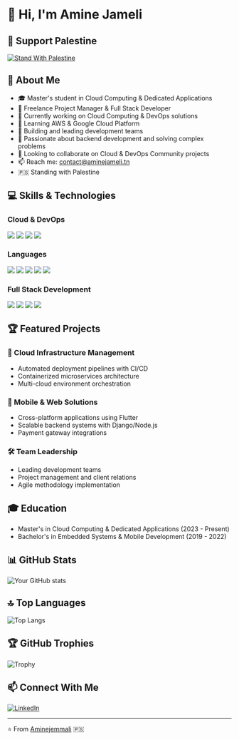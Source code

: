 # 👋 Hi, I'm Amine Jameli
## 🌟 Support Palestine 
[![Stand With Palestine](https://raw.githubusercontent.com/Safouene1/support-palestine-banner/master/StandWithPalestine.svg)](https://techforpalestine.org)


## 🚀 About Me
- 🎓 Master's student in Cloud Computing & Dedicated Applications
- 💼 Freelance Project Manager & Full Stack Developer
- 🔭 Currently working on Cloud Computing & DevOps solutions
- 🌱 Learning AWS & Google Cloud Platform
- 👥 Building and leading development teams
- 🚀 Passionate about backend development and solving complex problems
- 👯 Looking to collaborate on Cloud & DevOps Community projects
- 📫 Reach me: contact@aminejameli.tn
- 🇵🇸 Standing with Palestine

## 💻 Skills & Technologies

### Cloud & DevOps
![](https://img.shields.io/badge/Cloud-AWS-informational?style=flat&logo=amazonaws&logoColor=white&color=2bbc8a)
![](https://img.shields.io/badge/Cloud-GCP-informational?style=flat&logo=googlecloud&logoColor=white&color=2bbc8a)
![](https://img.shields.io/badge/DevOps-Docker-informational?style=flat&logo=docker&logoColor=white&color=2bbc8a)
![](https://img.shields.io/badge/DevOps-Kubernetes-informational?style=flat&logo=kubernetes&logoColor=white&color=2bbc8a)

### Languages
![](https://img.shields.io/badge/Code-Python-informational?style=flat&logo=python&logoColor=white&color=2bbc8a)
![](https://img.shields.io/badge/Code-C++-informational?style=flat&logo=cplusplus&logoColor=white&color=2bbc8a)
![](https://img.shields.io/badge/Code-C-informational?style=flat&logo=c&logoColor=white&color=2bbc8a)
![](https://img.shields.io/badge/Code-.NET-informational?style=flat&logo=dotnet&logoColor=white&color=2bbc8a)
![](https://img.shields.io/badge/Code-PHP-informational?style=flat&logo=php&logoColor=white&color=2bbc8a)

### Full Stack Development
![](https://img.shields.io/badge/Frontend-React-informational?style=flat&logo=react&logoColor=white&color=2bbc8a)
![](https://img.shields.io/badge/Mobile-Flutter-informational?style=flat&logo=flutter&logoColor=white&color=2bbc8a)
![](https://img.shields.io/badge/Backend-Django-informational?style=flat&logo=django&logoColor=white&color=2bbc8a)
![](https://img.shields.io/badge/Backend-Node.js-informational?style=flat&logo=nodedotjs&logoColor=white&color=2bbc8a)

## 🏆 Featured Projects

### 🚀 Cloud Infrastructure Management
- Automated deployment pipelines with CI/CD
- Containerized microservices architecture
- Multi-cloud environment orchestration

### 📱 Mobile & Web Solutions
- Cross-platform applications using Flutter
- Scalable backend systems with Django/Node.js
- Payment gateway integrations

### 🛠️ Team Leadership
- Leading development teams
- Project management and client relations
- Agile methodology implementation

## 🎓 Education
- Master's in Cloud Computing & Dedicated Applications (2023 - Present)
- Bachelor's in Embedded Systems & Mobile Development (2019 - 2022)

## 📊 GitHub Stats
![Your GitHub stats](https://github-readme-stats.vercel.app/api?username=Aminejemmali&show_icons=true&theme=radical)

## 🔝 Top Languages
![Top Langs](https://github-readme-stats.vercel.app/api/top-langs/?username=Aminejemmali&layout=compact&theme=radical)

## 🏆 GitHub Trophies
![Trophy](https://github-profile-trophy.vercel.app/?username=Aminejemmali&theme=nord)

## 📫 Connect With Me
[![LinkedIn](https://img.shields.io/badge/LinkedIn-Connect-blue?style=flat&logo=linkedin)]([Your-LinkedIn-URL](https://www.linkedin.com/in/amine-jameli-9626781a2/))


---
⭐️ From [Aminejemmali](https://github.com/Aminejemmali) 🇵🇸
